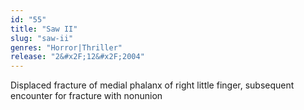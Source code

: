 ```yaml
---
id: "55"
title: "Saw II"
slug: "saw-ii"
genres: "Horror|Thriller"
release: "2&#x2F;12&#x2F;2004"
---
```


Displaced fracture of medial phalanx of right little finger, subsequent encounter for fracture with nonunion

